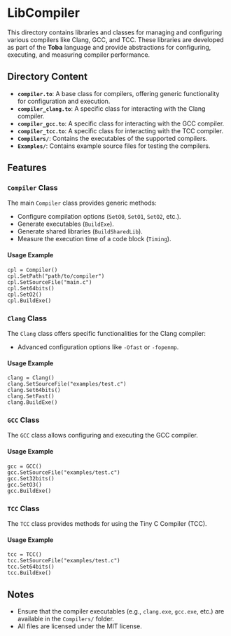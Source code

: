 # LibCompiler

This directory contains libraries and classes for managing and configuring various compilers like Clang, GCC, and TCC. These libraries are developed as part of the **Toba** language and provide abstractions for configuring, executing, and measuring compiler performance.

## Directory Content

- **`compiler.to`**: A base class for compilers, offering generic functionality for configuration and execution.
- **`compiler_clang.to`**: A specific class for interacting with the Clang compiler.
- **`compiler_gcc.to`**: A specific class for interacting with the GCC compiler.
- **`compiler_tcc.to`**: A specific class for interacting with the TCC compiler.
- **`Compilers/`**: Contains the executables of the supported compilers.
- **`Examples/`**: Contains example source files for testing the compilers.

## Features

### `Compiler` Class
The main `Compiler` class provides generic methods:
- Configure compilation options (`SetO0`, `SetO1`, `SetO2`, etc.).
- Generate executables (`BuildExe`).
- Generate shared libraries (`BuildSharedLib`).
- Measure the execution time of a code block (`Timing`).

#### Usage Example
```toba
cpl = Compiler()
cpl.SetPath("path/to/compiler")
cpl.SetSourceFile("main.c")
cpl.Set64bits()
cpl.SetO2()
cpl.BuildExe()
```

### `Clang` Class
The `Clang` class offers specific functionalities for the Clang compiler:
- Advanced configuration options like `-Ofast` or `-fopenmp`.

#### Usage Example
```toba
clang = Clang()
clang.SetSourceFile("examples/test.c")
clang.Set64bits()
clang.SetFast()
clang.BuildExe()
```

### `GCC` Class
The `GCC` class allows configuring and executing the GCC compiler.

#### Usage Example
```toba
gcc = GCC()
gcc.SetSourceFile("examples/test.c")
gcc.Set32bits()
gcc.SetO3()
gcc.BuildExe()
```

### `TCC` Class
The `TCC` class provides methods for using the Tiny C Compiler (TCC).

#### Usage Example
```toba
tcc = TCC()
tcc.SetSourceFile("examples/test.c")
tcc.Set64bits()
tcc.BuildExe()
```

## Notes
- Ensure that the compiler executables (e.g., `clang.exe`, `gcc.exe`, etc.) are available in the `Compilers/` folder.
- All files are licensed under the MIT license.
```

